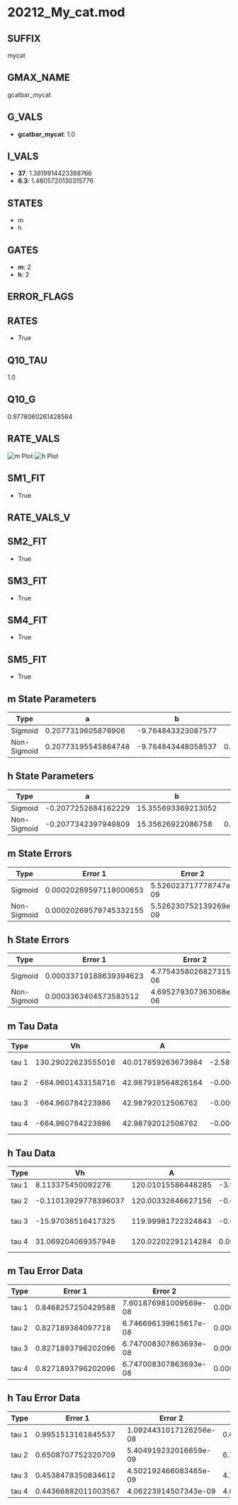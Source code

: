 # 20212_My_cat.mod

## SUFFIX

mycat

## GMAX_NAME

gcatbar_mycat

## G_VALS

- **gcatbar_mycat**: 1.0

## I_VALS

- **37**: 1.3819914423388766
- **6.3**: 1.4805720130315776

## STATES

- m
- h

## GATES

- **m**: 2
- **h**: 2

## ERROR_FLAGS


## RATES

- True

## Q10_TAU

1.0

## Q10_G

0.9778060261428564

## RATE_VALS

![m Plot](/Users/pbozelos/Dropbox/icg-Chai-Panos/supermodels/output_markdown_files/Ca/20212_My_cat.mod/images/m.png)
![h Plot](/Users/pbozelos/Dropbox/icg-Chai-Panos/supermodels/output_markdown_files/Ca/20212_My_cat.mod/images/h.png)

## SM1_FIT

- True

## RATE_VALS_V

## SM2_FIT

- True

## SM3_FIT

- True

## SM4_FIT

- True

## SM5_FIT

- True

## m State Parameters

| Type | a | b | c | d |
| --- | --- | --- | --- | --- |
| Sigmoid | 0.2077319605876906 | -9.764843323087577 |
| Non-Sigmoid | 0.20773195545864748 | -9.764843448058537 | 0.9999999312144245 | -4.591100140431379e-08 |

## h State Parameters

| Type | a | b | c | d |
| --- | --- | --- | --- | --- |
| Sigmoid | -0.2077252684162229 | 15.355693369213052 |
| Non-Sigmoid | -0.2077342397949809 | 15.35626922086758 | 0.9999649169880621 | 1.850161741828871e-07 |

## m State Errors

| Type | Error 1 | Error 2 | Error 3 |
| --- | --- | --- | --- |
| Sigmoid | 0.00020269597118000653 | 5.526023717778747e-09 | 0.00010977908264364019 |
| Non-Sigmoid | 0.00020269579745332155 | 5.526230752139269e-09 | 0.00010977898855417213 |

## h State Errors

| Type | Error 1 | Error 2 | Error 3 |
| --- | --- | --- | --- |
| Sigmoid | 0.00033719188639394623 | 4.7754358026827315e-06 | 0.00030894969325227594 |
| Non-Sigmoid | 0.0003363404573583512 | 4.695279307363068e-06 | 0.0003081695773895062 |

## m Tau Data

| Type | Vh | A | b1 | b2 | c1 | c2 | d1 | d2 | e1 | e2 |
| --- | --- | --- | --- | --- | --- | --- | --- | --- | --- | --- |
| tau 1 | 130.29022623555016 | 40.017859263673984 | -2.589395197653577e-05 | -3.038789651124927e-05 |
| tau 2 | -664.9601433158716 | 42.987919564826164 | -0.0005433058871751489 | -2.1847527088476373e-10 | 9.040526766280731e-05 | -8.986344593399309e-07 |
| tau 3 | -664.960784223986 | 42.98792012506762 | -0.0005433059577558913 | -2.1822057026593767e-10 | 4.3763792595597303e-16 | 9.040524672084303e-05 | -8.986343115512231e-07 | 1.274862228918058e-15 |
| tau 4 | -664.960784223986 | 42.98792012506762 | -0.0005433059577558913 | -2.1822057026593767e-10 | 4.3763792595597303e-16 | 0.0 | 9.040524672084303e-05 | -8.986343115512231e-07 | 1.274862228918058e-15 | 0.0 |

## h Tau Data

| Type | Vh | A | b1 | b2 | c1 | c2 | d1 | d2 | e1 | e2 |
| --- | --- | --- | --- | --- | --- | --- | --- | --- | --- | --- |
| tau 1 | 8.113375450092276 | 120.01015586448285 | -3.986815174938541e-07 | 7.48584557540186e-08 |
| tau 2 | -0.11013929778396037 | 120.00332646627156 | -0.00010493514951680201 | -2.7796284033340493e-06 | -0.00010898931448571579 | -2.903772529023115e-06 |
| tau 3 | -15.97036516417325 | 119.99981722324843 | -0.0001885999165545498 | -4.934749375733844e-06 | 3.460057420846445e-08 | -0.0001946530774755346 | -5.1581912569615955e-06 | 3.596597666794443e-08 |
| tau 4 | 31.069204069357948 | 120.02202291214284 | 0.0013019834919036383 | -5.322163838355595e-07 | 8.49537938897768e-08 | 2.909907450283164e-10 | 0.0013005940728086232 | -2.020474620595573e-06 | 8.669445046983872e-08 | 3.3879169275066633e-15 |

## m Tau Error Data

| Type | Error 1 | Error 2 | Error 3 |
| --- | --- | --- | --- |
| tau 1 | 0.8468257250429588 | 7.601876981009569e-08 | 0.00016214970141024908 |
| tau 2 | 0.827189384097718 | 6.746696139615617e-08 | 0.00015838974617164424 |
| tau 3 | 0.8271893796202096 | 6.747008307863693e-08 | 0.00015838974531429348 |
| tau 4 | 0.8271893796202096 | 6.747008307863693e-08 | 0.00015838974531429348 |

## h Tau Error Data

| Type | Error 1 | Error 2 | Error 3 |
| --- | --- | --- | --- |
| tau 1 | 0.9951513161845537 | 1.0924431017126256e-08 | 0.00010356738327266018 |
| tau 2 | 0.6508707752320709 | 5.404919232016659e-09 | 6.773742037329742e-05 |
| tau 3 | 0.4538478350834612 | 4.502192466083485e-09 | 4.723284983812341e-05 |
| tau 4 | 0.44366882011003567 | 4.06223914507343e-09 | 4.617349943789202e-05 |

